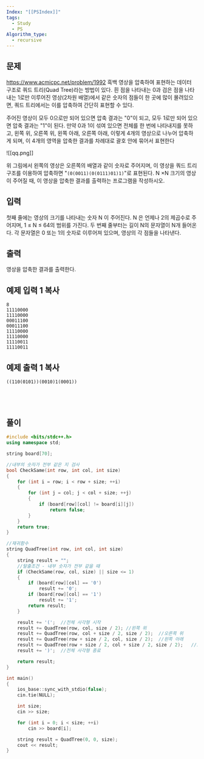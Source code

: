 ```yaml
---
Index: "[[PSIndex]]"
tags:
  - Study
  - PS
Algorithm_type:
  - recursive
---
```


## 문제
https://www.acmicpc.net/problem/1992
흑백 영상을 압축하여 표현하는 데이터 구조로 쿼드 트리(Quad Tree)라는 방법이 있다. 흰 점을 나타내는 0과 검은 점을 나타내는 1로만 이루어진 영상(2차원 배열)에서 같은 숫자의 점들이 한 곳에 많이 몰려있으면, 쿼드 트리에서는 이를 압축하여 간단히 표현할 수 있다.

주어진 영상이 모두 0으로만 되어 있으면 압축 결과는 "0"이 되고, 모두 1로만 되어 있으면 압축 결과는 "1"이 된다. 만약 0과 1이 섞여 있으면 전체를 한 번에 나타내지를 못하고, 왼쪽 위, 오른쪽 위, 왼쪽 아래, 오른쪽 아래, 이렇게 4개의 영상으로 나누어 압축하게 되며, 이 4개의 영역을 압축한 결과를 차례대로 괄호 안에 묶어서 표현한다

![[qq.png]]

위 그림에서 왼쪽의 영상은 오른쪽의 배열과 같이 숫자로 주어지며, 이 영상을 쿼드 트리 구조를 이용하여 압축하면 "`(0(0011)(0(0111)01)1)`"로 표현된다. N ×N 크기의 영상이 주어질 때, 이 영상을 압축한 결과를 출력하는 프로그램을 작성하시오.

## 입력

첫째 줄에는 영상의 크기를 나타내는 숫자 N 이 주어진다. N 은 언제나 2의 제곱수로 주어지며, 1 ≤ N ≤ 64의 범위를 가진다. 두 번째 줄부터는 길이 N의 문자열이 N개 들어온다. 각 문자열은 0 또는 1의 숫자로 이루어져 있으며, 영상의 각 점들을 나타낸다.

## 출력

영상을 압축한 결과를 출력한다.

## 예제 입력 1 복사
```
8
11110000
11110000
00011100
00011100
11110000
11110000
11110011
11110011
```


## 예제 출력 1 복사

```
((110(0101))(0010)1(0001))
```
   
---
## 풀이
```cpp
#include <bits/stdc++.h>
using namespace std;

string board[70];

//내부의 숫자가 전부 같은 지 검사
bool CheckSame(int row, int col, int size)
{
	for (int i = row; i < row + size; ++i)
	{
		for (int j = col; j < col + size; ++j)
		{
			if (board[row][col] != board[i][j])
				return false;
		}
	}
	return true;
}

//재귀함수
string QuadTree(int row, int col, int size)
{
	string result = "";
	//탈출조건 - 내부 숫자가 전부 같을 때
	if (CheckSame(row, col, size) || size <= 1)
	{
		if (board[row][col] == '0')
			result += '0';
		if (board[row][col] == '1')
			result += '1';
		return result;
	}

	result += '(';	//전체 사각형 시작
	result += QuadTree(row, col, size / 2);	//왼쪽 위
	result += QuadTree(row, col + size / 2, size / 2);	//오른쪽 위
	result += QuadTree(row + size / 2, col, size / 2);	//왼쪽 아래
	result += QuadTree(row + size / 2, col + size / 2, size / 2);	//오른쪽 아래
	result += ')';	//전체 사각형 종료

	return result;
}

int main()
{
    ios_base::sync_with_stdio(false);
	cin.tie(NULL);

	int size;
	cin >> size;

	for (int i = 0; i < size; ++i)
		cin >> board[i];

	string result = QuadTree(0, 0, size);
	cout << result;
}
```